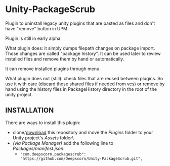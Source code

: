 # Unity-PackageScrub
Plugin to uninstall legacy unity plugins that are pasted as files and don't have "remove" button in UPM.

Plugin is still in early alpha.

What plugin does: it simply dumps filepath changes on package import. Those changes are called "package history". It can be used later to review installed files and remove them by hand or automatically.

It can remove installed plugins through menu. 

What plugin does not (still): check files that are reused between plugins. So use it with care (discard those shared files if needed from vcs) or remove by hand using the history files in PackageHistory directory in the root of the unity project.

## INSTALLATION

There are ways to install this plugin:

- clone/[download](https://github.com/Deepscorn/Unity-PackageScrub/archive/refs/heads/main.zip) this repository and move the *Plugins* folder to your Unity project's *Assets* folder\
- *(via Package Manager)* add the following line to *Packages/manifest.json*:
  - `"com.deepscorn.packagescrub": "https://github.com/Deepscorn/Unity-PackageScrub.git",`
